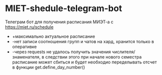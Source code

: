 # MIET-shedule-telegram-bot
Телеграм бот для получения расписания МИЭТ-а c https://miet.ru/schedule

 + +максимально актуальное расписание
 + -нет записи соотношения групп и чатов на хард, хранится только в оперативке
 + -через requests не удалось получить значения числителя/знаменателя, в следствии этого при начале нового семестра расписание может сбиться и будет необходио
 переделывать отсчет в функции get.define_day_number() 
